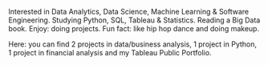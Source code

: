  Interested in Data Analytics, Data Science, Machine Learning & Software Engineering.
 Studying Python, SQL, Tableau & Statistics.
 Reading a Big Data book.
 Enjoy: doing projects.
 Fun fact: like hip hop dance and doing makeup.
 
 Here: you can find 2 projects in data/business analysis, 1 project in Python, 1 project in financial analysis and my Tableau Public Portfolio.
